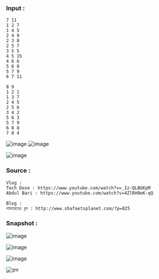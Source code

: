 
### Input : 

```
7 11
1 2 7
1 4 5 
2 4 9
2 3 8
2 5 7 
3 5 5 
4 5 15
4 6 6  
5 6 8 
5 7 9 
6 7 11 

8 9
1 2 1
1 3 7
2 4 5
2 5 6
3 4 2
5 6 3
5 7 9
6 8 8
7 8 4

```
![image](https://user-images.githubusercontent.com/63524824/135059449-3c9203ef-63de-4482-a403-39625e10dd29.png)
![image](https://user-images.githubusercontent.com/63524824/135059493-c682f8a7-d131-4b47-bc5f-55b94c4740d3.png)

![image](https://user-images.githubusercontent.com/63524824/135059292-5250db45-1ecd-4ebc-87b0-e3cdb165b17d.png)




### Source : 
```
Vlog : 
Tech Dose : https://www.youtube.com/watch?v=_Iz-QLBGKpM
Abdul Bari : https://www.youtube.com/watch?v=4ZlRH0eK-qQ

Blog : 
শাফায়েতের ব্লগ : http://www.shafaetsplanet.com/?p=825

```

### Snapshot : 
![image](https://user-images.githubusercontent.com/63524824/135057806-a3027fa7-2b16-49b5-a770-ee9d19214f06.png)

![image](https://user-images.githubusercontent.com/63524824/135057706-741aa81f-4bcd-4148-827e-5b57861a424f.png)

![image](https://user-images.githubusercontent.com/63524824/135057874-078c6f04-84d1-47cf-9a06-1c79e848189d.png)

![গ্রাফ ](https://user-images.githubusercontent.com/63524824/135058320-da190986-a417-4fd9-9ee0-b8a8bfcc3f1a.png)






